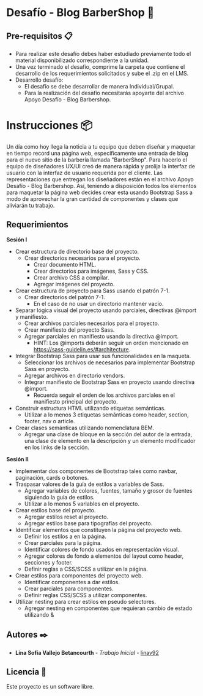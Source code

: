 # Desafío - Blog BarberShop 🚀

## Pre-requisitos 📋
- Para realizar este desafío debes haber estudiado previamente todo el material
disponibilizado correspondiente a la unidad.
- Una vez terminado el desafío, comprime la carpeta que contiene el desarrollo de los
requerimientos solicitados y sube el .zip en el LMS.
- Desarrollo desafío:
    - El desafío se debe desarrollar de manera Individual/Grupal.
    - Para la realización del desafío necesitarás apoyarte del archivo Apoyo Desafío - Blog Barbershop.

# Instrucciones 📦 


Un día como hoy llega la noticia a tu equipo que deben diseñar y maquetar en tiempo record una página web, específicamente una entrada de blog para el nuevo sitio de la barbería llamada "BarberShop".
Para hacerlo el equipo de diseñadores UX/UI creó de manera rápida y prolija la interfaz de usuario con la interfaz de usuario requerida por el cliente.
Las representaciones que entregan los diseñadores están en el archivo Apoyo Desafío - Blog Barbershop.
Así, teniendo a disposición todos los elementos para maquetar la página web decides crear esta usando Bootstrap Sass a modo de aprovechar la gran cantidad de componentes y clases que aliviarán tu trabajo.

## Requerimientos

**Sesión I**
- Crear estructura de directorio base del proyecto.
    - Crear directorios necesarios para el proyecto.
        - Crear documento HTML.
        - Crear directorios para imágenes, Sass y CSS.
        - Crear archivo CSS a compilar.
        - Agregar imágenes del proyecto.
- Crear estructura de proyecto para Sass usando el patrón 7-1.
    - Crear directorios del patrón 7-1.
        - En el caso de no usar un directorio mantener vacío.
- Separar lógica visual del proyecto usando parciales, directivas @import y manifiesto.
    - Crear archivos parciales necesarios para el proyecto.
    - Crear manifiesto del proyecto Sass.
    - Agregar parciales en manifiesto usando la directiva @import.
        - HINT: Los @imports deberán seguir un orden mencionado en https://sass-guidelin.es/#architecture.
- Integrar Bootstrap Sass para usar sus funcionalidades en la maqueta.
    - Seleccionar los archivos de necesarios para implementar Bootstrap Sass en proyecto.
    - Agregar archivos en directorio vendors.
    - Integrar manifiesto de Bootstrap Sass en proyecto usando directiva @import.
        - Recuerda seguir el orden de los archivos parciales en el manifiesto principal del proyecto.
- Construir estructura HTML utilizando etiquetas semánticas.
    - Utilizar a lo menos 3 etiquetas semánticas como header, section, footer, nav o article.
- Crear clases semánticas utilizando nomenclatura BEM.
    - Agregar una clase de bloque en la sección del autor de la entrada, una clase de elemento en la descripción y un elemento modificador en los links de la sección.

**Sesión II**
- Implementar dos componentes de Bootstrap tales como navbar, paginación,
cards o botones.
- Traspasar valores de la guía de estilos a variables de Sass.
    - Agregar variables de colores, fuentes, tamaño y grosor de fuentes siguiendo la guía de estilos.
    - Utilizar a lo menos 5 variables en el proyecto.
- Crear estilos base del proyecto.
    - Agregar estilos reset al proyecto.
    - Agregar estilos base para tipografías del proyecto.
- Identificar elementos que constituyen la página del proyecto web.
    - Definir los estilos a en la página.
    - Crear parciales para la página.
    - Identificar colores de fondo usados en representación visual.
    - Agregar colores de fondo a elementos del layout como header, secciones y footer.
    - Definir reglas a CSS/SCSS a utilizar en la página.
- Crear estilos para componentes del proyecto web.
    - Identificar componentes a dar estilos.
    - Crear parciales para componentes.
    - Definir reglas CSS/SCSS a utilizar componentes.
- Utilizar nesting para crear estilos en pseudo selectores.
    - Agregar nesting en componentes que requieran cambio de estado utilizando &

## Autores ✒️

* **Lina Sofía Vallejo Betancourth** - *Trabajo Inicial* - [linav92](https://github.com/linav92)

## Licencia 📄

Este proyecto es un software libre. 

